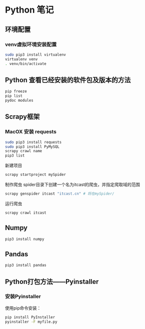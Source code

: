 Python 笔记
==========

## 环境配置
### venv虚拟环境安装配置
```sh
sudo pip3 install virtualenv
virtualenv venv
. venv/bin/activate
```

## Python 查看已经安装的软件包及版本的方法
```sh
pip freeze
pip list
pydoc modules
```

## Scrapy框架
### MacOX 安装 requests
```sh
sudo pip3 install requests
sudo pip3 install PyMySQL
scrapy crawl name
pip3 list
```
新建项目
```sh
scrapy startproject mySpider
```
制作爬虫
spider目录下创建一个名为itcast的爬虫，并指定爬取域的范围
```sh
scrapy genspider itcast "itcast.cn" # 将在mySpider/
```
运行爬虫
```sh
scrapy crawl itcast
```

## Numpy
```sh
pip3 install numpy
```

## Pandas
```sh
pip3 install pandas
```

## Python打包方法——Pyinstaller
### 安装Pyinstaller
使用pip命令安装：
```sh
pip install PyInstaller
pyinstaller -F myfile.py
```